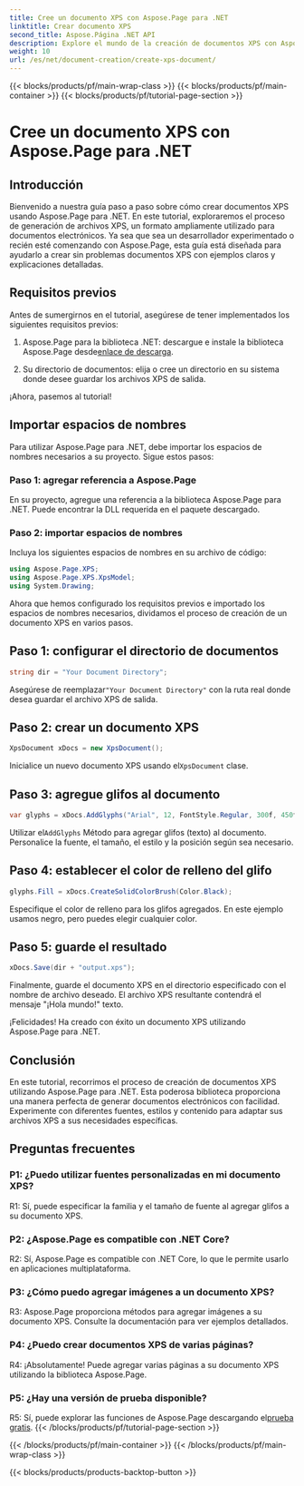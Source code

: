 ```yaml
---
title: Cree un documento XPS con Aspose.Page para .NET
linktitle: Crear documento XPS
second_title: Aspose.Página .NET API
description: Explore el mundo de la creación de documentos XPS con Aspose.Page para .NET. Siga nuestra guía paso a paso para generar documentos electrónicos sin esfuerzo.
weight: 10
url: /es/net/document-creation/create-xps-document/
---
```


{{< blocks/products/pf/main-wrap-class >}}
{{< blocks/products/pf/main-container >}}
{{< blocks/products/pf/tutorial-page-section >}}

# Cree un documento XPS con Aspose.Page para .NET

## Introducción

Bienvenido a nuestra guía paso a paso sobre cómo crear documentos XPS usando Aspose.Page para .NET. En este tutorial, exploraremos el proceso de generación de archivos XPS, un formato ampliamente utilizado para documentos electrónicos. Ya sea que sea un desarrollador experimentado o recién esté comenzando con Aspose.Page, esta guía está diseñada para ayudarlo a crear sin problemas documentos XPS con ejemplos claros y explicaciones detalladas.

## Requisitos previos

Antes de sumergirnos en el tutorial, asegúrese de tener implementados los siguientes requisitos previos:

1.  Aspose.Page para la biblioteca .NET: descargue e instale la biblioteca Aspose.Page desde[enlace de descarga](https://releases.aspose.com/page/net/).

2. Su directorio de documentos: elija o cree un directorio en su sistema donde desee guardar los archivos XPS de salida.

¡Ahora, pasemos al tutorial!

## Importar espacios de nombres

Para utilizar Aspose.Page para .NET, debe importar los espacios de nombres necesarios a su proyecto. Sigue estos pasos:

### Paso 1: agregar referencia a Aspose.Page

En su proyecto, agregue una referencia a la biblioteca Aspose.Page para .NET. Puede encontrar la DLL requerida en el paquete descargado.

### Paso 2: importar espacios de nombres

Incluya los siguientes espacios de nombres en su archivo de código:

```csharp
using Aspose.Page.XPS;
using Aspose.Page.XPS.XpsModel;
using System.Drawing;
```

Ahora que hemos configurado los requisitos previos e importado los espacios de nombres necesarios, dividamos el proceso de creación de un documento XPS en varios pasos.

## Paso 1: configurar el directorio de documentos

```csharp
string dir = "Your Document Directory";
```

 Asegúrese de reemplazar`"Your Document Directory"` con la ruta real donde desea guardar el archivo XPS de salida.

## Paso 2: crear un documento XPS

```csharp
XpsDocument xDocs = new XpsDocument();
```

 Inicialice un nuevo documento XPS usando el`XpsDocument` clase.

## Paso 3: agregue glifos al documento

```csharp
var glyphs = xDocs.AddGlyphs("Arial", 12, FontStyle.Regular, 300f, 450f, "Hello World!");
```

 Utilizar el`AddGlyphs` Método para agregar glifos (texto) al documento. Personalice la fuente, el tamaño, el estilo y la posición según sea necesario.

## Paso 4: establecer el color de relleno del glifo

```csharp
glyphs.Fill = xDocs.CreateSolidColorBrush(Color.Black);
```

Especifique el color de relleno para los glifos agregados. En este ejemplo usamos negro, pero puedes elegir cualquier color.

## Paso 5: guarde el resultado

```csharp
xDocs.Save(dir + "output.xps");
```

Finalmente, guarde el documento XPS en el directorio especificado con el nombre de archivo deseado. El archivo XPS resultante contendrá el mensaje "¡Hola mundo!" texto.

¡Felicidades! Ha creado con éxito un documento XPS utilizando Aspose.Page para .NET.

## Conclusión

En este tutorial, recorrimos el proceso de creación de documentos XPS utilizando Aspose.Page para .NET. Esta poderosa biblioteca proporciona una manera perfecta de generar documentos electrónicos con facilidad. Experimente con diferentes fuentes, estilos y contenido para adaptar sus archivos XPS a sus necesidades específicas.

## Preguntas frecuentes

### P1: ¿Puedo utilizar fuentes personalizadas en mi documento XPS?

R1: Sí, puede especificar la familia y el tamaño de fuente al agregar glifos a su documento XPS.

### P2: ¿Aspose.Page es compatible con .NET Core?

R2: Sí, Aspose.Page es compatible con .NET Core, lo que le permite usarlo en aplicaciones multiplataforma.

### P3: ¿Cómo puedo agregar imágenes a un documento XPS?

R3: Aspose.Page proporciona métodos para agregar imágenes a su documento XPS. Consulte la documentación para ver ejemplos detallados.

### P4: ¿Puedo crear documentos XPS de varias páginas?

R4: ¡Absolutamente! Puede agregar varias páginas a su documento XPS utilizando la biblioteca Aspose.Page.

### P5: ¿Hay una versión de prueba disponible?

 R5: Sí, puede explorar las funciones de Aspose.Page descargando el[prueba gratis](https://releases.aspose.com/).
{{< /blocks/products/pf/tutorial-page-section >}}

{{< /blocks/products/pf/main-container >}}
{{< /blocks/products/pf/main-wrap-class >}}

{{< blocks/products/products-backtop-button >}}
